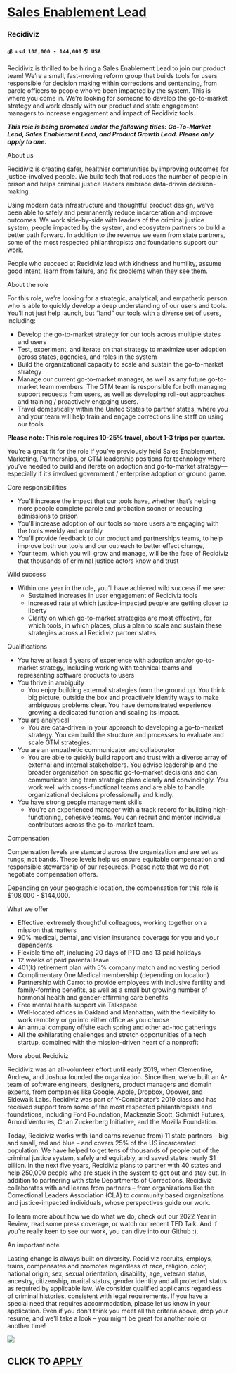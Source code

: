 # [Sales Enablement Lead](https://www.remotewlb.com/apply/sales-enablement-lead-64349)  
### Recidiviz  
#### `💰 usd 108,000 - 144,000` `🌎 USA`  

Recidiviz is thrilled to be hiring a Sales Enablement Lead to join our product team! We’re a small, fast-moving reform group that builds tools for users responsible for decision making within corrections and sentencing, from parole officers to people who’ve been impacted by the system. This is where you come in. We’re looking for someone to develop the go-to-market strategy and work closely with our product and state engagement managers to increase engagement and impact of Recidiviz tools.

_**This role is being promoted under the following titles: Go-To-Market Lead, Sales Enablement Lead, and Product Growth Lead. Please only apply to one.**_

About us

Recidiviz is creating safer, healthier communities by improving outcomes for justice-involved people. We build tech that reduces the number of people in prison and helps criminal justice leaders embrace data-driven decision-making.

Using modern data infrastructure and thoughtful product design, we’ve been able to safely and permanently reduce incarceration and improve outcomes. We work side-by-side with leaders of the criminal justice system, people impacted by the system, and ecosystem partners to build a better path forward. In addition to the revenue we earn from state partners, some of the most respected philanthropists and foundations support our work.

People who succeed at Recidiviz lead with kindness and humility, assume good intent, learn from failure, and fix problems when they see them.

About the role

For this role, we’re looking for a strategic, analytical, and empathetic person who is able to quickly develop a deep understanding of our users and tools. You’ll not just help launch, but “land” our tools with a diverse set of users, including:

  * Develop the go-to-market strategy for our tools across multiple states and users
  * Test, experiment, and iterate on that strategy to maximize user adoption across states, agencies, and roles in the system
  * Build the organizational capacity to scale and sustain the go-to-market strategy
  * Manage our current go-to-market manager, as well as any future go-to-market team members. The GTM team is responsible for both managing support requests from users, as well as developing roll-out approaches and training / proactively engaging users.
  * Travel domestically within the United States to partner states, where you and your team will help train and engage corrections line staff on using our tools. 

**Please note: This role requires 10-25% travel, about 1-3 trips per quarter.**

You’re a great fit for the role if you’ve previously held Sales Enablement, Marketing, Partnerships, or GTM leadership positions for technology where you’ve needed to build and iterate on adoption and go-to-market strategy—especially if it’s involved government / enterprise adoption or ground game.

Core responsibilities

  * You’ll increase the impact that our tools have, whether that’s helping more people complete parole and probation sooner or reducing admissions to prison
  * You’ll increase adoption of our tools so more users are engaging with the tools weekly and monthly
  * You’ll provide feedback to our product and partnerships teams, to help improve both our tools and our outreach to better effect change,
  * Your team, which you will grow and manage, will be the face of Recidiviz that thousands of criminal justice actors know and trust

Wild success

  * Within one year in the role, you’ll have achieved wild success if we see:
    * Sustained increases in user engagement of Recidiviz tools
    * Increased rate at which justice-impacted people are getting closer to liberty
    * Clarity on which go-to-market strategies are most effective, for which tools, in which places, plus a plan to scale and sustain these strategies across all Recidiviz partner states 

Qualifications

  * You have at least 5 years of experience with adoption and/or go-to-market strategy, including working with technical teams and representing software products to users
  * You thrive in ambiguity
    * You enjoy building external strategies from the ground up. You think big picture, outside the box and proactively identify ways to make ambiguous problems clear. You have demonstrated experience growing a dedicated function and scaling its impact.
  * You are analytical
    * You are data-driven in your approach to developing a go-to-market strategy. You can build the structure and processes to evaluate and scale GTM strategies.
  * You are an empathetic communicator and collaborator
    * You are able to quickly build rapport and trust with a diverse array of external and internal stakeholders. You advise leadership and the broader organization on specific go-to-market decisions and can communicate long term strategic plans clearly and convincingly. You work well with cross-functional teams and are able to handle organizational decisions professionally and kindly.
  * You have strong people management skills
    * You’re an experienced manager with a track record for building high-functioning, cohesive teams. You can recruit and mentor individual contributors across the go-to-market team.

Compensation

Compensation levels are standard across the organization and are set as rungs, not bands. These levels help us ensure equitable compensation and responsible stewardship of our resources. Please note that we do not negotiate compensation offers.

Depending on your geographic location, the compensation for this role is $108,000 - $144,000.

What we offer

  * Effective, extremely thoughtful colleagues, working together on a mission that matters
  * 90% medical, dental, and vision insurance coverage for you and your dependents
  * Flexible time off, including 20 days of PTO and 13 paid holidays
  * 12 weeks of paid parental leave
  * 401(k) retirement plan with 5% company match and no vesting period
  * Complimentary One Medical membership (depending on location)
  * Partnership with Carrot to provide employees with inclusive fertility and family-forming benefits, as well as a small but growing number of hormonal health and gender-affirming care benefits
  * Free mental health support via Talkspace
  * Well-located offices in Oakland and Manhattan, with the flexibility to work remotely or go into either office as you choose
  * An annual company offsite each spring and other ad-hoc gatherings
  * All the exhilarating challenges and stretch opportunities of a tech startup, combined with the mission-driven heart of a nonprofit

More about Recidiviz

Recidiviz was an all-volunteer effort until early 2019, when Clementine, Andrew, and Joshua founded the organization. Since then, we’ve built an A-team of software engineers, designers, product managers and domain experts, from companies like Google, Apple, Dropbox, Opower, and Sidewalk Labs. Recidiviz was part of Y-Combinator’s 2019 class and has received support from some of the most respected philanthropists and foundations, including Ford Foundation, Mackenzie Scott, Schmidt Futures, Arnold Ventures, Chan Zuckerberg Initiative, and the Mozilla Foundation.

Today, Recidiviz works with (and earns revenue from) 11 state partners – big and small, red and blue – and covers 25% of the US incarcerated population. We have helped to get tens of thousands of people out of the criminal justice system, safely and equitably, and saved states nearly $1 billion. In the next five years, Recidiviz plans to partner with 40 states and help 250,000 people who are stuck in the system to get out and stay out. In addition to partnering with state Departments of Corrections, Recidiviz collaborates with and learns from partners – from organizations like the Correctional Leaders Association (CLA) to community based organizations and justice-impacted individuals, whose perspectives guide our work.

To learn more about how we do what we do, check out our 2022 Year in Review, read some press coverage, or watch our recent TED Talk. And if you’re really keen to see our work, you can dive into our Github :).

An important note

Lasting change is always built on diversity. Recidiviz recruits, employs, trains, compensates and promotes regardless of race, religion, color, national origin, sex, sexual orientation, disability, age, veteran status, ancestry, citizenship, marital status, gender identity and all protected status as required by applicable law. We consider qualified applicants regardless of criminal histories, consistent with legal requirements. If you have a special need that requires accommodation, please let us know in your application. Even if you don't think you meet all the criteria above, drop your resume, and we'll take a look – you might be great for another role or another time!

![](https://remotive.com/job/track/1899255/blank.gif?source=public_api)  
## CLICK TO [APPLY](https://www.remotewlb.com/apply/sales-enablement-lead-64349)

